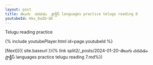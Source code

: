 ```yaml
---
layout: post
title: తెలుగు  చదవడం  ప్రాక్టీస్ languages practice telugu reading 8
youtubeId: Hkx_DaZU-OE
---
```

 
 
Telugu reading practice
 
 
 
 
 


{% include youtubePlayer.html id=page.youtubeId %}
 
[Next]({{ site.baseurl }}{% link  split2/_posts/2024-01-20-తెలుగు  చదవడం  ప్రాక్టీస్ languages practice telugu reading 7.md%})
 
